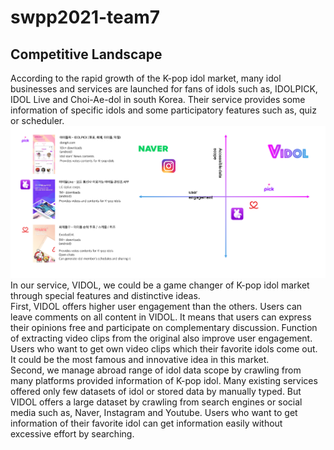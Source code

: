 
# swpp2021-team7

## Competitive Landscape

  According to the rapid growth of the K-pop idol market, many idol businesses and services are launched for fans of idols such as, IDOLPICK, IDOL Live and Choi-Ae-dol in south Korea. Their service provides some information of specific idols and some participatory features such as, quiz or scheduler.
 </br>
![Competitive Landscape](vidol_landscape.png)
  In our service, VIDOL, we could be a game changer of K-pop idol market through special features and distinctive ideas.
 </br>
  First, VIDOL offers higher user engagement than the others. Users can leave comments on all content in VIDOL. It means that users can express their opinions free and participate on complementary discussion. Function of extracting video clips from the original also improve user engagement. Users who want to get own video clips which their favorite idols come out. It could be the most famous and innovative idea in this market.
 </br>
 Second, we manage abroad range of idol data scope by crawling from many platforms provided information of K-pop idol. Many existing services offered only few datasets of idol or stored data by manually typed. But VIDOL offers a large dataset by crawling from search engines or social media such as, Naver, Instagram and Youtube. Users who want to get information of their favorite idol can get information easily without excessive effort by searching.


